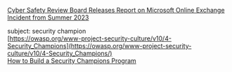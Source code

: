 [Cyber Safety Review Board Releases Report on Microsoft Online Exchange Incident from Summer 2023](https://www.cisa.gov/resources-tools/resources/cyber-safety-review-board-releases-report-microsoft-online-exchange-incident-summer-2023)


subject: security champion \
[https://owasp.org/www-project-security-culture/v10/4-Security_Champions](https://owasp.org/www-project-security-culture/v10/4-Security_Champions/) \
[How to Build a Security Champions Program](https://go.snyk.io/security-champions-playbook.html?utm_medium=paid-search&utm_source=google&utm_campaign=nb_lg_security-champions&utm_content=security_champion&utm_term=security%20champion)
